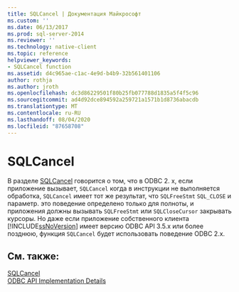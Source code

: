 ```yaml
---
title: SQLCancel | Документация Майкрософт
ms.custom: ''
ms.date: 06/13/2017
ms.prod: sql-server-2014
ms.reviewer: ''
ms.technology: native-client
ms.topic: reference
helpviewer_keywords:
- SQLCancel function
ms.assetid: d4c965ae-c1ac-4e9d-b4b9-32b561401106
author: rothja
ms.author: jroth
ms.openlocfilehash: dc3d86229501f80b25fb077788d1835a5f4f5c96
ms.sourcegitcommit: ad4d92dce894592a259721a1571b1d8736abacdb
ms.translationtype: MT
ms.contentlocale: ru-RU
ms.lasthandoff: 08/04/2020
ms.locfileid: "87658708"
---
```

# <a name="sqlcancel"></a>SQLCancel
  В разделе [SQLCancel](https://go.microsoft.com/fwlink/?LinkId=203516) говорится о том, что в ODBC 2. x, если приложение вызывает, `SQLCancel` когда в инструкции не выполняется обработка, `SQLCancel` имеет тот же результат, что `SQLFreeStmt` `SQL_CLOSE` и параметр. это поведение определено только для полноты, и приложения должны вызывать `SQLFreeStmt` или `SQLCloseCursor` закрывать курсоры. Но даже если приложение собственного клиента [!INCLUDE[ssNoVersion](../../includes/ssnoversion-md.md)] имеет версию ODBC API 3.5.x или более позднюю, функция `SQLCancel` будет использовать поведение ODBC 2.x.  
  
## <a name="see-also"></a>См. также:  
 [SQLCancel](https://go.microsoft.com/fwlink/?LinkId=203516)   
 [ODBC API Implementation Details](odbc-api-implementation-details.md)  
  
  
